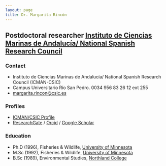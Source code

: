 ```yaml
---
layout: page
title: Dr. Margarita Rincón
---
```


##  Postdoctoral researcher [Instituto de Ciencias Marinas de Andalucía/ National Spanish Research Council](http://www.icman.csic.es/en/)

### Contact
* Instituto de Ciencias Marinas de Andalucía/ National Spanish Research Council (ICMAN-CSIC)
* Campus Universitario Río San Pedro. 0034 956 83 26 12 ext 255
* [margarita.rincon@csic.es](mailto:margarita.rincon@csic.es)

### Profiles
<!---* [CV](resources/CV.pdf)--->
* [ICMAN/CSIC Profile](http://www.icman.csic.es/es/personal/margarita-rinconicman-csic-es)
* [ResearchGate](https://www.researchgate.net/profile/Margarita_Rincon_Hidalgo) / [Orcid](http://orcid.org/0000-0002-0370-9299) / [Google Scholar](https://scholar.google.com/citations?hl=en&view_op=list_works&gmla=AJsN-F6Ms6PlUHUMCU1g3k5dW5TWGJoAGh1AVQIXNdSyYdfnKdnwjZiJDZV94H8qNWr5Uqf7OSbdA-8_zWBpans5Wd-rPxO7jg&user=avESRpAAAAAJ) <!---*/ [Microsoft Academic Search](http://academic.research.microsoft.com/Author/34361005/derek-h-ogle) / [Academia.edu](http://northland.academia.edu/DerekOgle)--->

### Education
* Ph.D (1996), Fisheries & Wildlife, [University of Minnesota](http://fwcb.cfans.umn.edu/)
* M.Sc (1992), Fisheries & Wildlife, [University of Minnesota](http://fwcb.cfans.umn.edu/)
* B.Sc (1989), Environmental Studies, [Northland College](http://www.northland.edu/)
